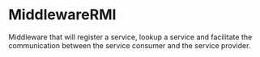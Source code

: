 # MiddlewareRMI
Middleware that will register a service, lookup a service and facilitate the communication between the service consumer and the service provider.
